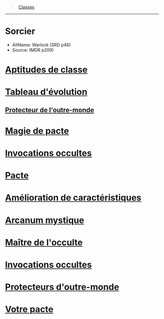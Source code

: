 ﻿---
!ClassItem
Name: Sorcier
AltName: Warlock (SRD p46)
Source: (MDR p209)
Id: warlock_hd.md#sorcier
RootId: warlock_hd.md
ParentLink: classes_hd.md
ParentName: Classes
NameLevel: 1
Attributes: {}
---
>  [Classes](hd_classes.md)

---


# Sorcier

- AltName: Warlock (SRD p46)
- Source: (MDR p209)



# [Aptitudes de classe](hd_warlock_aptitudes_de_classe.md)



# [Tableau d'évolution](hd_warlock_tableau_devolution.md)



## [Protecteur de l'outre-monde](hd_warlock_protecteur_de_loutre_monde.md)



# [Magie de pacte](hd_warlock_magie_de_pacte.md)



# [Invocations occultes](hd_warlock_invocations_occultes.md)



# [Pacte](hd_warlock_pact.md)



# [Amélioration de caractéristiques](hd_warlock_amelioration_de_caracteristiques.md)



# [Arcanum mystique](hd_warlock_arcanum_mystique.md)



# [Maître de l'occulte](hd_warlock_maitre_de_locculte.md)



# [Invocations occultes](hd_warlock_occultsummons.md)



# [Protecteurs d'outre-monde](hd_warlock_protecteurs_doutre_monde.md)



# [Votre pacte](hd_warlock_votre_pacte.md)

